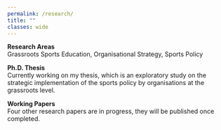 ```yaml
---
permalink: /research/
title: ""
classes: wide
---
```

**Research Areas**  
Grassroots Sports Education, Organisational Strategy, Sports Policy

**Ph.D. Thesis**  
Currently working on my thesis, which is an exploratory study on the strategic implementation of the sports policy by organisations at the grassroots level. 

**Working Papers**  
Four other research papers are in progress, they will be published once completed. 


